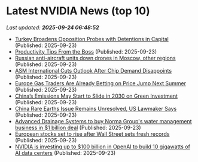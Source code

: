 # Latest NVIDIA News (top 10)
_Last updated: **2025-09-24 06:48:52**_

- [Turkey Broadens Opposition Probes with Detentions in Capital](https://biztoc.com/x/1a0c21475da1d451) (Published: 2025-09-23)
- [Productivity Tips From the Boss](https://biztoc.com/x/03936a649f50b5c6) (Published: 2025-09-23)
- [Russian anti-aircraft units down drones in Moscow, other regions](https://biztoc.com/x/7e96d80bbcfb76ef) (Published: 2025-09-23)
- [ASM International Cuts Outlook After Chip Demand Disappoints](https://biztoc.com/x/3ef8171e898776d3) (Published: 2025-09-23)
- [Europe Gas Traders Are Already Betting on Price Jump Next Summer](https://biztoc.com/x/f5bae8b154bbf2ff) (Published: 2025-09-23)
- [China’s Emissions May Start to Slide in 2030 on Green Investment](https://biztoc.com/x/fd0b4bfa5eddde0e) (Published: 2025-09-23)
- [China Rare Earths Issue Remains Unresolved, US Lawmaker Says](https://biztoc.com/x/5b1ef08c98c0842e) (Published: 2025-09-23)
- [Advanced Drainage Systems to buy Norma Group's water management business in $1 billion deal](https://biztoc.com/x/86340dfb4ee05ee5) (Published: 2025-09-23)
- [European stocks set to rise after Wall Street sets fresh records](https://www.cnbc.com/2025/09/23/european-stocks-set-to-rise-after-wall-street-sets-fresh-records.html) (Published: 2025-09-23)
- [NVIDIA is investing up to $100 billion in OpenAI to build 10 gigawatts of AI data centers](https://www.madshrimps.be/news/nvidia-is-investing-up-to-100-billion-in-openai-to-build-10-gigawatts-of-ai-data-centers/) (Published: 2025-09-23)
